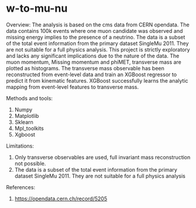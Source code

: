 # w-to-mu-nu

Overview:
The analysis is based on the cms data from CERN opendata. The data contains 100k events where one muon candidate was observed and missing energy implies to the presence of a neutrino. The data is a subset of the total event information from the primary dataset SingleMu 2011. They are not suitable for a full physics analysis. This project is strictly exploratory and lacks any significant implications due to the nature of the data. 
The muon momentum, Missing momentum and phiMET, transverse mass are plotted as histograms. The transverse mass observable has been reconstructed from event-level data and train an XGBoost regressor to predict it from kinematic features. XGBoost successfully learns the analytic mapping from event-level features to transverse mass.

Methods and tools:
1.	Numpy
2.	Matplotlib
3.	Sklearn
4.	Mpl_toolkits
5.	Xgboost

Limitations:
1.	Only transverse observables are used, full invariant mass reconstruction not possible.
2.	The data is a subset of the total event information from the primary dataset SingleMu 2011. They are not suitable for a full physics analysis

References:
1.	https://opendata.cern.ch/record/5205
